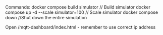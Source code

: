 Commands:
docker compose build simulator // Build simulator
docker compose up -d --scale simulator=100 // Scale simulator
docker compose down //Shut down the entire simulation

Open /mqtt-dashboard/index.html - remember to use correct ip address
